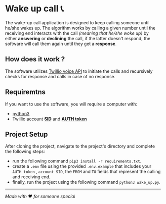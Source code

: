 # Wake up call :telephone_receiver:
The wake-up call application is designed to keep calling someone until he/she wakes up.
The algorithm works by calling a given number until the receiving end interacts with the call *(meaning that he/she woke up)* by either **answering** or **declining** the call, if the latter doesn't respond, the software will call them again until they get a **response**.

## How does it work ?
The software utilizes [Twillio voice API](https://www.twilio.com/docs/voice/make-calls) to initiate the calls and recursively checks for response and calls in case of no response.
## Requiremtns
If you want to use the software, you will require a computer with:
- [python3](https://www.python.org/downloads/)
- Twillio account **[SID]("https://www.twilio.com/docs/glossary/what-is-a-sid")** and **[AUTH token]("https://www.twilio.com/docs/iam/access-tokens")**

## Project Setup
After cloning the project, navigate to the project's directory and complete the following steps:
- run the following command `pip3 install -r requirements.txt`.
- create a `.env` file using the provided `.env.example` that includes your `AUTH token` , `account SID`, the `FROM` and `TO` fields that represent the calling and receiving end.
- finally, run the project using the following command `python3 wake_up.py`.
___
*Made with ♥️ for someone special*
